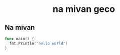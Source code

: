 <h1 style="text-align: center">na mivan geco</h1>

## Na mivan

```go
func main() {
  fmt.Println("hello world")
}
```
